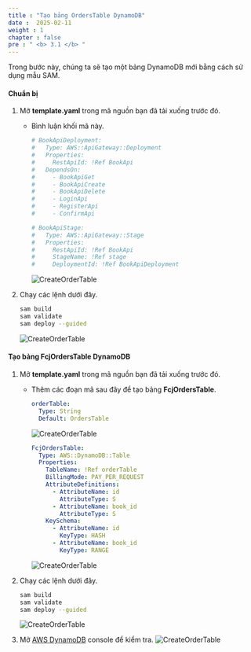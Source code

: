 ```yaml
---
title : "Tạo bảng OrdersTable DynamoDB"
date :  2025-02-11
weight : 1
chapter : false
pre : " <b> 3.1 </b> "
---
```

Trong bước này, chúng ta sẽ tạo một bảng DynamoDB mới bằng cách sử dụng mẫu SAM.

#### Chuẩn bị

1. Mở **template.yaml** trong mã nguồn bạn đã tải xuống trước đó.
    - Bình luận khối mã này.

      ```yaml
      # BookApiDeployment:
      #   Type: AWS::ApiGateway::Deployment
      #   Properties:
      #     RestApiId: !Ref BookApi
      #   DependsOn:
      #     - BookApiGet
      #     - BookApiCreate
      #     - BookApiDelete
      #     - LoginApi
      #     - RegisterApi
      #     - ConfirmApi

      # BookApiStage:
      #   Type: AWS::ApiGateway::Stage
      #   Properties:
      #     RestApiId: !Ref BookApi
      #     StageName: !Ref stage
      #     DeploymentId: !Ref BookApiDeployment
      ```

      ![CreateOrderTable](/images/temp/1/33.png?width=90pc)

2. Chạy các lệnh dưới đây.

    ```bash
    sam build
    sam validate
    sam deploy --guided
    ```

    ![CreateOrderTable](/images/temp/1/35.png?width=90pc)

#### Tạo bảng FcjOrdersTable DynamoDB

1. Mở **template.yaml** trong mã nguồn bạn đã tải xuống trước đó.
    - Thêm các đoạn mã sau đây để tạo bảng **FcjOrdersTable**.

      ```yaml
      orderTable:
        Type: String
        Default: OrdersTable
      ```

      ![CreateOrderTable](/images/temp/1/27.png?width=90pc)

      ```yaml
      FcjOrdersTable:
        Type: AWS::DynamoDB::Table
        Properties:
          TableName: !Ref orderTable
          BillingMode: PAY_PER_REQUEST
          AttributeDefinitions:
            - AttributeName: id
              AttributeType: S
            - AttributeName: book_id
              AttributeType: S
          KeySchema:
            - AttributeName: id
              KeyType: HASH
            - AttributeName: book_id
              KeyType: RANGE
      ```

      ![CreateOrderTable](/images/temp/1/28.png?width=90pc)

2. Chạy các lệnh dưới đây.

    ```bash
    sam build
    sam validate
    sam deploy --guided
    ```

    ![CreateOrderTable](/images/temp/1/29.png?width=90pc)

3. Mở [AWS DynamoDB](https://us-east-1.console.aws.amazon.com/dynamodbv2/home?region=us-east-1#tables) console để kiểm tra.
    ![CreateOrderTable](/images/temp/1/30.png?width=90pc)
